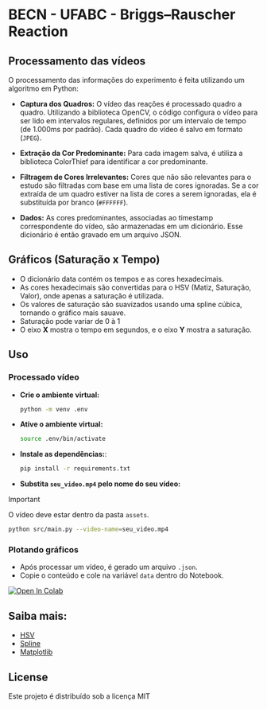# BECN - UFABC - Briggs–Rauscher Reaction

## Processamento das vídeos

O processamento das informações do experimento é feita utilizando um algoritmo em Python:

- **Captura dos Quadros:** O vídeo das reações é processado quadro a quadro. Utilizando a biblioteca OpenCV, o código configura o vídeo para ser lido em intervalos regulares, definidos por um intervalo de tempo (de 1.000ms por padrão). Cada quadro do vídeo é salvo em formato (`JPEG`).

- **Extração da Cor Predominante:** Para cada imagem salva, é utiliza a biblioteca ColorThief para identificar a cor predominante.

- **Filtragem de Cores Irrelevantes:** Cores que não são relevantes para o estudo são filtradas com base em uma lista de cores ignoradas. Se a cor extraída de um quadro estiver na lista de cores a serem ignoradas, ela é substituída por branco (`#FFFFFF`).

- **Dados:** As cores predominantes, associadas ao timestamp correspondente do vídeo, são armazenadas em um dicionário. Esse dicionário é então gravado em um arquivo JSON.

## Gráficos (Saturação x Tempo)

- O dicionário data contém os tempos e as cores hexadecimais.
- As cores hexadecimais são convertidas para o HSV (Matiz, Saturação, Valor), onde apenas a saturação é utilizada.
- Os valores de saturação são suavizados usando uma spline cúbica, tornando o gráfico mais sauave.
- Saturação pode variar de 0 à 1
- O eixo **X** mostra o tempo em segundos, e o eixo **Y** mostra a saturação.

## Uso

### Processado vídeo

- **Crie o ambiente virtual:**

  ```sh
  python -m venv .env
  ```

- **Ative o ambiente virtual:**

  ```sh
  source .env/bin/activate
  ```

- **Instale as dependências:**:

  ```sh
  pip install -r requirements.txt
  ```

- **Substita `seu_video.mp4` pelo nome do seu vídeo:**

> [!IMPORTANT]
> O vídeo deve estar dentro da pasta `assets`.

  ```sh
  python src/main.py --video-name=seu_video.mp4
  ```

### Plotando gráficos

- Após processar um vídeo, é gerado um arquivo `.json`.
- Copie o conteúdo e cole na variável `data` dentro do Notebook.

[![Open In Colab](https://colab.research.google.com/assets/colab-badge.svg)](https://colab.research.google.com/github/Diogo-ss/Briggs-Rauscher-Reaction-BECN/blob/main/src/Graphics.ipynb)


## Saiba mais:

- [HSV](https://en.wikipedia.org/wiki/HSL_and_HSV)
- [Spline](https://en.wikipedia.org/wiki/Spline_(mathematics))
- [Matplotlib](https://matplotlib.org/)

## License

Este projeto é distribuído sob a licença MIT
